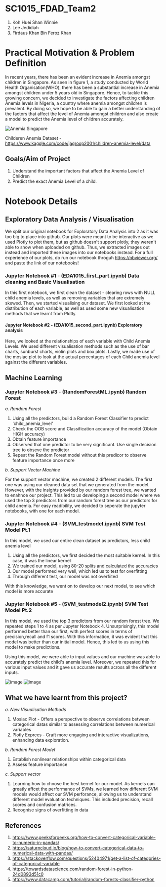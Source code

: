 # SC1015_FDAD_Team2
1. Koh Huei Shan Winnie
2. Lee Jedidiah
3. Firdaus Khan Bin Feroz Khan
   
# Practical Motivation & Problem Definition
 In recent years, there has been an evident increase in Anemia amongst children in Singapore. As seen in figure 1, a study conducted by World Health Organisation(WHO), there has been a substantial increase in Anemia amongst children under 5 years old in Singapore. Hence, to tackle this growing concern, we decided to investigate the factors affecting children Anemia levels in Nigeria, a country where anemia amongst children is prevalent. By doing so, we hope to be able to gain a better understanding of the factors that affect the level of Anemia amongst children and also create a model to predict the Anemia level of children accurately.
 
 ![Anemia Singapore](https://github.com/flumbles/SC1015_FDAD_Team2/assets/128465695/80ab85be-793c-4bfe-8da7-82bb0b061d94)

   Childeren Anemia Dataset - https://www.kaggle.com/code/jagroop2001/children-anemia-level/data
   
## Goals/Aim of Project
1) Understand the important factors that affect the Anemia Level of Children
2) Predict the exact Anemia Level of a child.

# Notebook Details

  ## Exploratory Data Analysis / Visualisation 
We split our original notebook for Exploratory Data Analysis into 2 as it was too big to place into github. Our plots were meant to be interactive as we used Plotly to plot them, but as github doesn't support plotly, they weren't able to show when uploaded on github. Thus, we extracted images out instead and imported these images into our notebooks instead. For a full experience of our plots, do run our notebook throguh https://nbviewer.org/ and paste the link of our notebooks!
  
  ### Jupyter Notebook #1 - (EDA1015_first_part.ipynb) Data cleaning and Basic Visualisation
  In this first notebook, we first clean the dataset - clearing rows with NULL child anemia levels, as well as removing variables that are extremely skewed. 
  Then, we started visualising our dataset. We first looked at the distribution of each variable, as well as used some new visualisation methods that we learnt from Plotly. 
  
  #### Jupyter Notebook #2 - (EDA1015_second_part.ipynb) Exploratory analysis
  Here, we looked at the relationships of each variable with Child Anemia Levels. 
  We used different visualisation methods such as the use of bar charts, sunburst charts, violin plots and box plots. 
  Lastly, we made use of the mosiac plot to look at the actual percentages of each Child anemia level against the different variables.
  
  ## Machine Learning

  ### Jupyter Notebook #3 - (RandomForestML.ipynb) Random Forest
  *a. Random Forest*
  
   1) Using all the predictors, build a Random Forest Classifier to predict 'child_anemia_level'
   2) Check the OOB score and Classification accuracy of the model (Obtain HIGH accuracy)
   3) Obtain feature importance
   4) Observed that one predictor to be very significant. Use single decision tree to obseve the predictor
   5) Repeat the Random Forest model without this predicor to observe feature importance once more

  *b. Support Vector Machine*
  
  For the support vector machine, we created 2 different models. The first one was using our cleaned data set that we generated from the model. However, with the insights provided by our random forest tree, we wanted to enahnce our project. This led to us developing a second model where we used the top 3 predictors from our random forest tree as our predictors for child anemia. For easy readibility, we decided to seperate the jupyter notebooks, with one for each model. 

### Jupyter Notebook #4 - (SVM_testmodel.ipynb) SVM Test Model Pt.1
  In this model, we used our entire clean dataset as predictors, less child anemia level 
  1) Using all the predictors, we first decided the most suitable kernel. In this case, it was the linear kernel
  2) We trained our model, using 80-20 splits and calculated the accuracies
  3) Our model performed very well, which led us to test for overfitting
  4) Through different test, our model was not overfiited

With this knowledge, we went on to develop our next model, to see which model is more accurate

  ### Jupyter Notebook #5 - (SVM_testmodel2.ipynb) SVM Test Model Pt.2
  In this model, we used the top 3 predictors from our random forest tree. We repeated steps 1 to 4 as per Jupyter Notebook 4. Unsurprisingly, this model performed better than our first, with perfect scores in terms of precision,recall and f1 scores. With this information, it was evident that this model was better than our initial model. Hence, this led to us using this model to make predictions. 

Using this model, we were able to input values and our machine was able to accurately predict the child's anemia level. Moreover, we repeated this for various input values and it gave us accurate results across all the different inputs. 

![image](https://github.com/flumbles/SC1015_FDAD_Team2/assets/162455199/b500b3fb-d660-452e-af13-1d72a184c1db)
![image](https://github.com/flumbles/SC1015_FDAD_Team2/assets/162455199/0f4b8cf9-4d2c-4751-8e67-34b1d0d7c2b5)



 ## What we have learnt from this project?
   
   *a. New Visualisation Methods*
   
   1) Mosiac Plot -  Offers a perspective to observe correlations between categorical datas similar to assessing correlations between numerical variables
   2) Plotly Exprees - Craft more engaging and interactive visualizations, enhancing data exploration.

      
   *b. Random Forest Model*
   
   1) Establish nonlinear relationships within categorical data
   2) Assess feature importance
      
   *c. Support vector*
   1) Learning how to choose the best kernel for our model. As kernels can greatly affcet the performance of SVMs, we learned how different SVM models would affect our SVM perforance, allowing us to understand different model evaluation techniques. This included precision, recall scores and confusion matrices.
   2) Recognise signs of overfitting in data 


  ## References
   1) https://www.geeksforgeeks.org/how-to-convert-categorical-variable-to-numeric-in-pandas/
   2) https://saturncloud.io/blog/how-to-convert-categorical-data-to-numerical-data-with-pandas/
   3) https://stackoverflow.com/questions/52404971/get-a-list-of-categories-of-categorical-variable
   4) https://towardsdatascience.com/random-forest-in-python-24d0893d51c0
   5) https://www.datacamp.com/tutorial/random-forests-classifier-python
      

